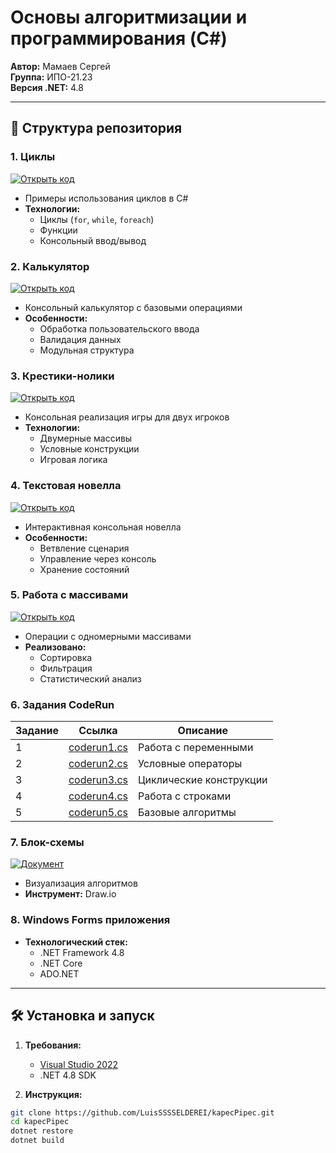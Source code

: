 # Основы алгоритмизации и программирования (C#)

**Автор:** Мамаев Сергей  
**Группа:** ИПО-21.23  
**Версия .NET:** 4.8

---

## 📂 Структура репозитория

### 1. Циклы
[![Открыть код](https://img.shields.io/badge/Код-ЦИКЛЫ-blue)](https://github.com/LuisSSSSELDEREI/kapecPipec/tree/main/cicli)
- Примеры использования циклов в C#
- **Технологии:**
  - Циклы (`for`, `while`, `foreach`)
  - Функции
  - Консольный ввод/вывод

### 2. Калькулятор
[![Открыть код](https://img.shields.io/badge/Код-КАЛЬКУЛЯТОР-green)](https://github.com/LuisSSSSELDEREI/kapecPipec/blob/main/kalk.cs)
- Консольный калькулятор с базовыми операциями
- **Особенности:**
  - Обработка пользовательского ввода
  - Валидация данных
  - Модульная структура

### 3. Крестики-нолики
[![Открыть код](https://img.shields.io/badge/Код-КРЕСТИКИ--НОЛИКИ-red)](https://github.com/LuisSSSSELDEREI/kapecPipec/blob/main/krestiki-noliki.cs)
- Консольная реализация игры для двух игроков
- **Технологии:**
  - Двумерные массивы
  - Условные конструкции
  - Игровая логика

### 4. Текстовая новелла
[![Открыть код](https://img.shields.io/badge/Код-НОВЕЛЛА-purple)](https://github.com/LuisSSSSELDEREI/kapecPipec/blob/main/novella.cs)
- Интерактивная консольная новелла
- **Особенности:**
  - Ветвление сценария
  - Управление через консоль
  - Хранение состояний

### 5. Работа с массивами
[![Открыть код](https://img.shields.io/badge/Код-МАССИВЫ-orange)](https://github.com/LuisSSSSELDEREI/kapecPipec/tree/main/masivi)
- Операции с одномерными массивами
- **Реализовано:**
  - Сортировка
  - Фильтрация
  - Статистический анализ

### 6. Задания CodeRun
| Задание | Ссылка | Описание |
|---------|--------|----------|
| 1 | [coderun1.cs](https://github.com/LuisSSSSELDEREI/kapecPipec/blob/main/coderun1.cs) | Работа с переменными |
| 2 | [coderun2.cs](https://github.com/LuisSSSSELDEREI/kapecPipec/blob/main/coderun2.cs) | Условные операторы |
| 3 | [coderun3.cs](https://github.com/LuisSSSSELDEREI/kapecPipec/blob/main/coderun3.cs) | Циклические конструкции |
| 4 | [coderun4.cs](https://github.com/LuisSSSSELDEREI/kapecPipec/blob/main/coderun4.cs) | Работа с строками |
| 5 | [coderun5.cs](https://github.com/LuisSSSSELDEREI/kapecPipec/blob/main/coderun5.cs) | Базовые алгоритмы |

### 7. Блок-схемы
[![Документ](https://img.shields.io/badge/Документ-БЛОК--СХЕМА-yellow)](https://github.com/LuisSSSSELDEREI/kapecPipec/blob/main/%D0%B1%D0%BB%D0%BE%D0%BA-%D1%81%D1%85%D0%B5%D0%BC%D0%B0l.docx)
- Визуализация алгоритмов
- **Инструмент:** Draw.io

### 8. Windows Forms приложения
- **Технологический стек:**
  - .NET Framework 4.8
  - .NET Core
  - ADO.NET


---

## 🛠️ Установка и запуск

1. **Требования:**
   - [Visual Studio 2022](https://visualstudio.microsoft.com/ru/vs/community/)
   - .NET 4.8 SDK

2. **Инструкция:**
```bash
git clone https://github.com/LuisSSSSELDEREI/kapecPipec.git
cd kapecPipec
dotnet restore
dotnet build
